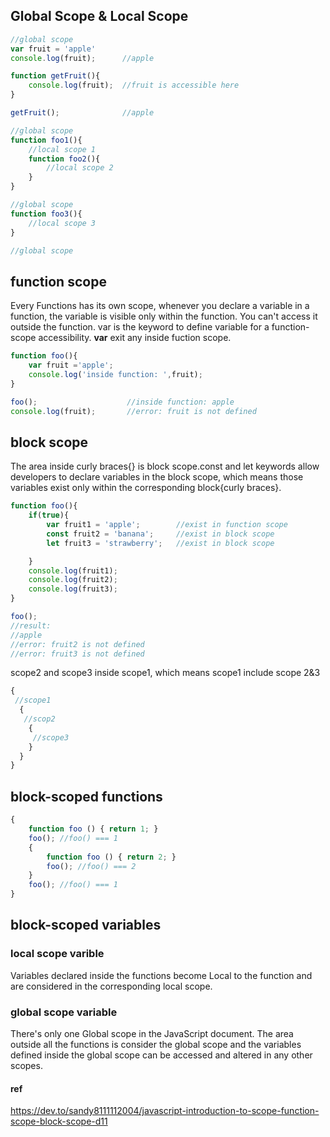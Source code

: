 ## Global Scope & Local Scope
```js
//global scope
var fruit = 'apple'
console.log(fruit);      //apple

function getFruit(){
    console.log(fruit);  //fruit is accessible here
}

getFruit();              //apple
```
```js
//global scope
function foo1(){
    //local scope 1
    function foo2(){
        //local scope 2
    }
}

//global scope
function foo3(){
    //local scope 3
}

//global scope
```

## function scope
Every Functions has its own scope, whenever you declare a variable in a function, the variable is visible only within the function. You can't access it outside the function. var is the keyword to define variable for a function-scope accessibility. **var** exit any inside fuction scope.

```js
function foo(){
    var fruit ='apple';
    console.log('inside function: ',fruit);
}

foo();                    //inside function: apple
console.log(fruit);       //error: fruit is not defined 
```

## block scope
The area inside curly braces{} is block scope.const and let keywords allow developers to declare variables in the block scope, which means those variables exist only within the corresponding block{curly braces}.

```js
function foo(){
    if(true){
        var fruit1 = 'apple';        //exist in function scope
        const fruit2 = 'banana';     //exist in block scope
        let fruit3 = 'strawberry';   //exist in block scope

    }
    console.log(fruit1);
    console.log(fruit2);
    console.log(fruit3);
}

foo();
//result:
//apple
//error: fruit2 is not defined
//error: fruit3 is not defined
```
scope2 and scope3 inside scope1, which means scope1 include scope 2&3
```js
{
 //scope1
  {
   //scop2
    {
     //scope3
    }
  }
}
```


## block-scoped functions
```js
{
    function foo () { return 1; }
    foo(); //foo() === 1
    {
        function foo () { return 2; }
        foo(); //foo() === 2
    }
    foo(); //foo() === 1
}
```

## block-scoped variables

### local scope varible
Variables declared inside the functions become Local to the function and are considered in the corresponding local scope.

### global scope variable
There's only one Global scope in the JavaScript document. The area outside all the functions is consider the global scope and the variables defined inside the global scope can be accessed and altered in any other scopes.


#### ref
https://dev.to/sandy8111112004/javascript-introduction-to-scope-function-scope-block-scope-d11
